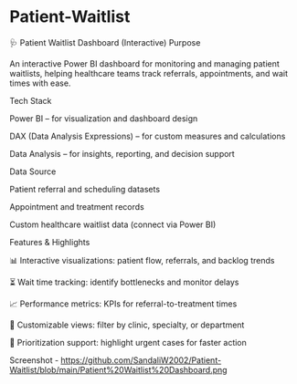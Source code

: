 # Patient-Waitlist
🩺 Patient Waitlist Dashboard (Interactive)
Purpose

An interactive Power BI dashboard for monitoring and managing patient waitlists, helping healthcare teams track referrals, appointments, and wait times with ease.

Tech Stack

Power BI – for visualization and dashboard design

DAX (Data Analysis Expressions) – for custom measures and calculations

Data Analysis – for insights, reporting, and decision support

Data Source

Patient referral and scheduling datasets

Appointment and treatment records

Custom healthcare waitlist data (connect via Power BI)

Features & Highlights

📊 Interactive visualizations: patient flow, referrals, and backlog trends

⏳ Wait time tracking: identify bottlenecks and monitor delays

📈 Performance metrics: KPIs for referral-to-treatment times

🏥 Customizable views: filter by clinic, specialty, or department

🚦 Prioritization support: highlight urgent cases for faster action

Screenshot - https://github.com/SandaliW2002/Patient-Waitlist/blob/main/Patient%20Waitlist%20Dashboard.png
